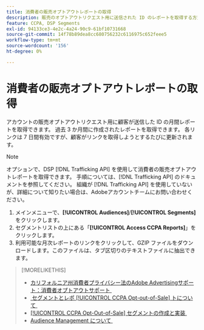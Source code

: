 ```yaml
---
title: 消費者の販売オプトアウトレポートの取得
description: 販売のオプトアウトリクエスト用に送信された ID のレポートを取得する方法について説明します。
feature: CCPA, DSP Segments
exl-id: 94133ce3-4e2c-4a24-90c9-61bf10731668
source-git-commit: 14f78b89dea8cc680756232c6116975c652feee5
workflow-type: tm+mt
source-wordcount: '156'
ht-degree: 0%

---
```


# 消費者の販売オプトアウトレポートの取得

アカウントの販売オプトアウトリクエスト用に顧客が送信した ID の月間レポートを取得できます。 過去 3 か月間に作成されたレポートを取得できます。 各リンクは 7 日間有効ですが、顧客がリンクを取得しようとするたびに更新されます。

>[!NOTE]
>
>オプションで、DSP [!DNL Trafficking API] を使用して消費者の販売オプトアウトレポートを取得できます。 手順については、[!DNL Trafficking API] のドキュメントを参照してください。 組織が [!DNL Trafficking API] を使用していないが、詳細について知りたい場合は、Adobeアカウントチームにお問い合わせください。

1. メインメニューで、**[!UICONTROL Audiences]**/**[!UICONTROL Segments]** をクリックします。
1. セグメントリストの上にある「**[!UICONTROL Access CCPA Reports]**」をクリックします。
1. 利用可能な月次レポートのリンクをクリックして、GZIP ファイルをダウンロードします。このファイルは、タブ区切りのテキストファイルに抽出できます。

>[!MORELIKETHIS]
>
>* [&#x200B; カリフォルニア州消費者プライバシー法のAdobe Advertisingサポート：消費者オプトアウトサポート &#x200B;](/help/privacy/ccpa/ccpa-opt-out-of-sale.md)
>* [&#x200B; セグメントとレポ [!UICONTROL CCPA Opt-out-of-Sale] トについて &#x200B;](ccpa-opt-out-about.md)
>* [[!UICONTROL CCPA Opt-Out-of-Sale] セグメントの作成と実装 &#x200B;](ccpa-opt-out-segment-create.md)
>* [Audience Management について &#x200B;](audience-about.md)

